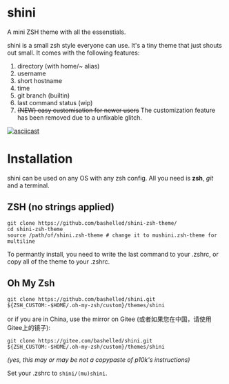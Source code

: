 # shini
A mini ZSH theme with all the essenstials.

shini is a small zsh style everyone can use. It's a tiny theme that just shouts out small.
It comes with the following features:

1. directory (with home/~ alias)
2. username
3. short hostname
4. time
5. git branch (builtin)
6. last command status (wip)
7. ~~(NEW) easy customisation for newer users~~ The customization feature has been removed due to a unfixable glitch.
 

[![asciicast](https://asciinema.org/a/387244.svg)](https://asciinema.org/a/387244)

# Installation

shini can be used on any OS with any zsh config. All you need is **zsh**, *git* and a terminal.

## ZSH (no strings applied)
```
git clone https://github.com/bashelled/shini-zsh-theme/
cd shini-zsh-theme
source /path/of/shini.zsh-theme # change it to mushini.zsh-theme for multiline
``` 
To permantly install, you need to write the last command to your .zshrc, or copy all of the theme to your .zshrc.

## Oh My Zsh
```
git clone https://github.com/bashelled/shini.git ${ZSH_CUSTOM:-$HOME/.oh-my-zsh/custom}/themes/shini
```
or if you are in China, use the mirror on Gitee (或者如果您在中国，请使用Gitee上的镜子):
```
git clone https://gitee.com/bashelled/shini.git ${ZSH_CUSTOM:-$HOME/.oh-my-zsh/custom}/themes/shini
```
*(yes, this may or may be not a copypaste of p10k's instructions)*


Set your .zshrc to  ```shini/(mu)shini```.
